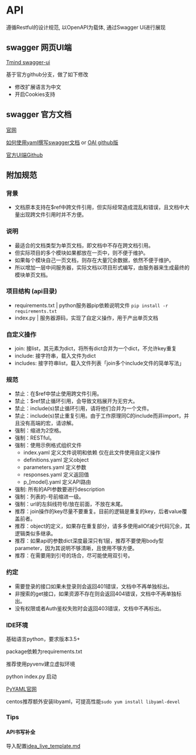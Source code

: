 # API
遵循Restful的设计规范, 以OpenAPI为载体, 通过Swagger UI进行展现

## swagger 网页UI端

[Tmind swagger-ui](swagger.tmindtech.com)

基于官方github分支，做了如下修改

* 修改扩展语言为中文
* 开启Cookies支持

## swagger 官方文档

[官网](http://swagger.io)

[如何使用yaml撰写swagger文档](http://swagger.io/specification/)
or [OAI github版](https://github.com/OAI/OpenAPI-Specification/blob/master/versions/2.0.md)

[官方UI端Github](https://github.com/swagger-api/swagger-ui)

## 附加规范
### 背景
* 文档原本支持在$ref中跨文件引用，但实际经常造成混乱和错误，且文档中大量出现跨文件引用时并不方便。

### 说明
* 最适合的文档类型为单页文档，即文档中不存在跨文档引用。
* 但实际项目的多个模块如果都放在一页中，则不便于维护。
* 如果每个模块自己一页文档，则存在大量冗余数据，依然不便于维护。
* 所以增加一层中间服务器，实际文档以项目形式编写，由服务器来生成最终的模块单页文档。

### 项目结构 (api目录)
* requirements.txt | python服务器pip依赖说明文件 `pip install -r requirements.txt`
* index.py | 服务器源码，实现了自定义操作，用于产出单页文档

### 自定义操作
* join: 接list，其元素为dict，将所有dict合并为一个dict，不允许key重复
* include: 接字符串，载入文件为dict
* includes: 接字符串list，载入文件列表「join多个include文件的简单写法」

### 规范
* 禁止：在$ref中禁止使用跨文件引用。
* 禁止：$ref禁止循环引用，会导致文档展开为无穷大。
* 禁止：include(s)禁止循环引用，请将他们合并为一个文件。
* 禁止：include(s)禁止重复引用。由于工作原理同C的include而非import，并且没有高端的宏，请谅解。
* 强制：缩进为2空格。
* 强制：RESTful。
* 强制：使用示例格式组织文件
	* index.yaml 定义文件说明和依赖 仅在此文件使用自定义操作
	* definitions.yaml 定义object
	* parameters.yaml 定义参数
	* responses.yaml 定义返回值
	* p_[model].yaml 定义API路由
* 强制: 所有的API参数要进行description
* 强制：列表的-号前缩进一级。
* 强制：url的左斜线符号/放在前面，不放在末尾。
* 推荐：join操作的key尽量不要重复。目前的逻辑是重复的key，后者value覆盖前者。
* 推荐：object的定义，如果存在重复部分，请多多使用allOf减少代码冗余，其逻辑类似多继承。
* 推荐：如果api的参数dict深度最深只有1层，推荐不要使用body型parameter，因为其说明不够清晰，且使用不够方便。
* 推荐：在需要用到引号的场合，尽可能使用双引号。

### 约定
* 需要登录的接口如果未登录则会返回401错误，文档中不再单独标出。
* 非搜索的get接口，如果资源不存在则会返回404错误，文档中不再单独标出。
* 没有权限或者Auth鉴权失败时会返回403错误，文档中不再标出。

### IDE环境

基础语言python，要求版本3.5+

package依赖为requirements.txt

推荐使用pyvenv建立虚拟环境

python index.py 启动

[PyYAML官网](http://pyyaml.org/wiki)

centos推荐额外安装libyaml，可提高性能`sudo yum install libyaml-devel`

### Tips
#### API书写补全
导入配置[idea_live_template.md](./idea_live_template.md)
